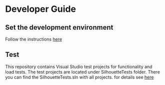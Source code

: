 # Developer Guide


## Set the development environment

Follow the instructions [here](devenvironment.md)

## Test 

This repository contains Visual Studio test projects for functionality and load tests. The test projects are located under SilhouetteTests folder. There you can find the SilhouetteTests.sln with all projects.
for details see [here](test.md)


